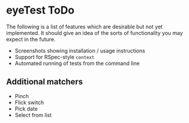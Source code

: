 eyeTest ToDo
============

The following is a list of features which are desirable but not yet implemented. It should give an idea of the sorts of functionality you may expect in the future.

* Screenshots showing installation / usage instructions
* Support for RSpec-style `context`
* Automated running of tests from the command line

Additional matchers
-------------------

* Pinch
* Flick switch
* Pick date
* Select from list
